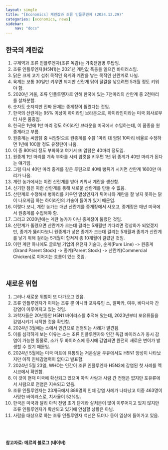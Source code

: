 ```yaml
---
layout: single
title: "[Economics] 계란값과 조류 인플루엔자 (2024.12.29)"
categories: [economics, news]
sidebar:
    nav: "docs"
---
```


## 한국의 계란값
1. 구제역과 조류 인플루엔자(조류 독감)는 가축전염병 투탑임.
1. 조류 인플루엔자(H5N1)는 2021년 계란값 폭등을 일으킨 바이러스임.
1. 닭은 크게 고기 섭취 목적인 육계와 계란을 낳는 목적인 산란계로 나뉨.
1. 육계는 보통 30일만 키우면 되지만 산란계 닭이 달걀을 낳으려면 5개월 정도 키워야 함.
1. 2020년 겨울, 조류 인플루엔자로 인해 한국에 있는 7천마리의 산란계 중 2천마리를 살처분함.
1. 숫자도 숫자지만 진짜 문제는 종계장이 뚫렸다는 것임.
1. 한국의 산란계는 95% 이상이 하이라인 브라운으로, 하이라인이라는 미국 회사로부터 사온 품종임.
1. 한국은 1년에 1만 마리 정도 하이라인 브라운을 미국에서 수입하는데, 이 품종을 원종계라고 부름.
1. 원종계는 씨암탉 중 씨암탉으로 원종계를 수탉 1마리 대 암탉 10마리 비율로 수정하면 1년에 100알 정도 유정란이 나옴.
1. 이 중 80마리 정도 부화하고 여기서 또 암탉은 40마리 정도임.
1. 원종계 1만 마리를 계속 부화를 시켜 암컷을 키우면 1년 뒤 종계가 40만 마리가 된다는 얘기임.
1. 그럼 다시 40만 마리 종계를 같은 루틴으로 40배 뻥튀기 시키면 산란계 1600만 마리가 나옴.
1. 계란 농가에서는 이런 산란계를 받아 키워서 계란을 생산함.
1. 신기한 점은 이런 산란계를 통해 새로운 산란계를 만들 수 없음.
1. 산란계로 수정해서 병아리를 키우면 열성인자가 튀어나와 계란을 잘 낳지 못하는 닭이 나오게끔 하는 하이라인의 기술이 들어가 있기 때문임.
1. 이렇다 보니, 계란 농가는 매년 산란계를 종계장에서 사오고, 종계장은 매년 미국에서 원종계를 수입해야 함.
1. 그리고 2020년에는 계란 농가가 아닌 종계장이 뚫렸던 것임.
1. 산란계가 뚫렸으면 산란계가 크는데 걸리는 5개월만 기다리면 정상화가 되었겠지만, 종계가 뚫리다보니 원종계가 낳은 종계가 크는데 걸리는 5개월과 종계가 산란계를 낳기 위해 걸리는 5개월이 합쳐져 총 10개월이 걸렸던 것임.
1. 이런 계란 하나에도 글로벌 기업의 유전자 기술과, 순계(Pure Line) -> 원종계(Grand Parent Stock) -> 종계(Parent Stock) -> 산란계(Commercial Chicken)로 이어지는 흐름이 있는 것임.

<br/>

## 새로운 위협
1. 그러나 새로운 위험이 또 다가오고 있음.
1. 조류 인플루엔자가 이제는 조류 뿐 아니라 포유류인 소, 알파카, 여우, 바다사자 간 감염이 이루어지고 있는 것임.
1. 과학자들은 20년동안 H5N1 바이러스를 추적해 왔는데, 2023년부터 포유류들을 감염시키기 시작한 것을 확인함.
1. 2024년 3월에는 소에서 인간으로 전염되는 사례가 발견됨.
1. 이를 심각하게 보는 이유는 소는 조류 인플루엔자와 인간 독감 바이러스가 동시 감염이 가능한 동물로, 소가 두 바이러스에 동시에 감염되면 완전히 새로운 변이가 발생할 수 있기 때문임.
1. 2024년 5월에는 미국 마트에 유통되는 저온살균 우유에서도 H5N1 양성이 나타났지만 아직 인체감염력이 없다고 발표함.
1. 2024년 5월 23일, WHO는 인간이 조류 인플루엔자 H5N2에 감염된 첫 사례를 멕시코에서 확인함.
1. 이 것이 현재 미국에 확산되고 있으며 아직 사람과 사람 간 전염은 없지만 포유류에서 사람으로 전염은 지속되고 있음.
1. 조류 인플루엔자는 23개국에서 889명의 인체 감염 사례가 나타났고 이중 463명이 사망한 바이러스로, 치사율이 52%임.
1. 한국은 미국과 달리 아직 전염 초기 단계라 살처분이 많이 이루어지고 있지 않지만 조류 인플루엔자가 확산되고 있기에 안심할 상황은 아님.
1. 사람을 대상으로 하는 조류 인플루엔자 백신은 모더나 등이 임상에 들어가고 있음.



<br/>
<br/>

#### 참고자료: 메르의 블로그 (네이버) 
